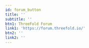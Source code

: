 ```yaml
---
id: forum_button
title: ''
subtitle: ''
btn1: ThreeFold Forum
link1: 'https://forum.threefold.io/'
btn2: ''
link2: ''
---
```


